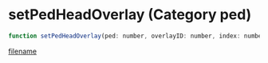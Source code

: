# setPedHeadOverlay (Category ped)

```js
function setPedHeadOverlay(ped: number, overlayID: number, index: number, opacity: number): void
```

[filename](setPedHeadOverlay_m.md ':include')